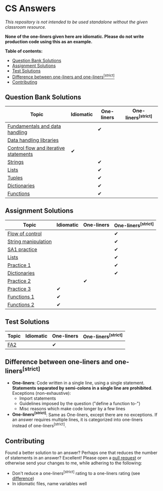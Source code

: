 # CS Answers

_This repository is not intended to be used standalone without the given classroom resource._

**None of the one-liners given here are idiomatic. Please do
not write production code using this as an example.**

**Table of contents:**

-   [Question Bank Solutions](#question-bank-solutions)
-   [Assignment Solutions](#assignment-solutions)
-   [Test Solutions](#test-solutions)
-   [Difference between one-liners and one-liners<sup>[strict]</sup>](#difference-between-one-liners-and-one-linersstrict)
-   [Contributing](#contributing)

## Question Bank Solutions

| Topic                                          | Idiomatic | One-liners | One-liners<sup>[strict]</sup> |
| ---------------------------------------------- | --------- | ---------- | ----------------------------- |
| [Fundamentals and data handling][fundamentals] |           | ✔          |                               |
| [Data handling libraries][handling]            |           |            |                               |
| [Control flow and iterative statements][flow]  | ✔         |            |                               |
| [Strings][strings]                             |           | ✔          |                               |
| [Lists][lists]                                 |           | ✔          |                               |
| [Tuples][tuples]                               |           | ✔          |                               |
| [Dictionaries][dictionaries]                   |           | ✔          |                               |
| [Functions][functions]                         |           | ✔          |                               |

[fundamentals]: https://github.com/khrj/cs-answers/tree/main/qbs/1-fundamentals-handling
[handling]: https://github.com/khrj/cs-answers/tree/main/qbs/2-data-handling-libraries
[flow]: https://github.com/khrj/cs-answers/tree/main/qbs/3-flow-conditional-iterative
[strings]: https://github.com/khrj/cs-answers/tree/main/qbs/4-strings
[lists]: https://github.com/khrj/cs-answers/tree/main/qbs/5-lists
[tuples]: https://github.com/khrj/cs-answers/tree/main/qbs/6-tuples
[dictionaries]: https://github.com/khrj/cs-answers/tree/main/qbs/7-dictionaries
[functions]: https://github.com/khrj/cs-answers/tree/main/qbs/8-functions

## Assignment Solutions

| Topic                            | Idiomatic | One-liners | One-liners<sup>[strict]</sup> |
| -------------------------------- | --------- | ---------- | ----------------------------- |
| [Flow of control][a-flow]        |           |            | ✔                             |
| [String manipulation][a-strings] |           |            | ✔                             |
| [SA1 practice][sa1-practice]     |           |            | ✔                             |
| [Lists][a-lists]                 |           |            | ✔                             |
| [Practice 1][practice-1]         |           |            | ✔                             |
| [Dictionaries][a-dict]           |           |            | ✔                             |
| [Practice 2][practice-2]         |           | ✔          |                               |
| [Practice 3][practice-3]         | ✔         |            |                               |
| [Functions 1][functions-1]       | ✔         |            |                               |
| [Functions 2][functions-2]       | ✔         |            |                               |

[a-flow]: https://github.com/khrj/cs-answers/tree/main/assignments/flow-of-control
[a-strings]: https://github.com/khrj/cs-answers/tree/main/assignments/string-manipulation
[sa1-practice]: https://github.com/khrj/cs-answers/tree/main/assignments/sa1-practice
[a-lists]: https://github.com/khrj/cs-answers/tree/main/assignments/lists
[practice-1]: https://github.com/khrj/cs-answers/tree/main/assignments/practice-1
[a-dict]: https://github.com/khrj/cs-answers/tree/main/assignments/dictionaries
[practice-2]: https://github.com/khrj/cs-answers/tree/main/assignments/practice-2
[practice-3]: https://github.com/khrj/cs-answers/tree/main/assignments/practice-3
[functions-1]: https://github.com/khrj/cs-answers/tree/main/assignments/functions-1
[functions-2]: https://github.com/khrj/cs-answers/tree/main/assignments/functions-2

## Test Solutions

| Topic       | Idiomatic | One-liners | One-liners<sup>[strict]</sup> |
| ----------- | --------- | ---------- | ----------------------------- |
| [FA2][fa-2] |           | ✔          |                               |

[fa-2]: https://github.com/khrj/cs-answers/tree/main/tests/FA2

## Difference between one-liners and one-liners<sup>[strict]</sup>

-   **One-liners**: Code written in a single line, using a single statement.
    **Statements separated by semi-colons in a single line are prohibited**.
    Exceptions (non-exhaustive):
    -   Import statements
    -   Guidelines imposed by the question ("define a function to-")
    -   Misc reasons which make code longer by a few lines
-   **One-liners<sup>[strict]</sup>**: Same as One-liners, except there are no
    exceptions. If an answer requires multiple lines, it is categorized into
    one-liners instead of one-liners<sup>[strict]</sup>.

## Contributing

Found a better solution to an answer? Perhaps one that reduces the number of
statements in an answer? Excellent! Please open a [pull request][pull-request]
or otherwise send your changes to me, while adhering to the following:

-   Don't reduce a one-liners<sup>[strict]</sup> rating to a one-liners rating
    (see [difference](#difference-between-one-liners-and-one-linersstrict))
-   In idiomatic files, name variables well

[pull-request]:
    https://docs.github.com/en/pull-requests/collaborating-with-pull-requests/proposing-changes-to-your-work-with-pull-requests/creating-a-pull-request